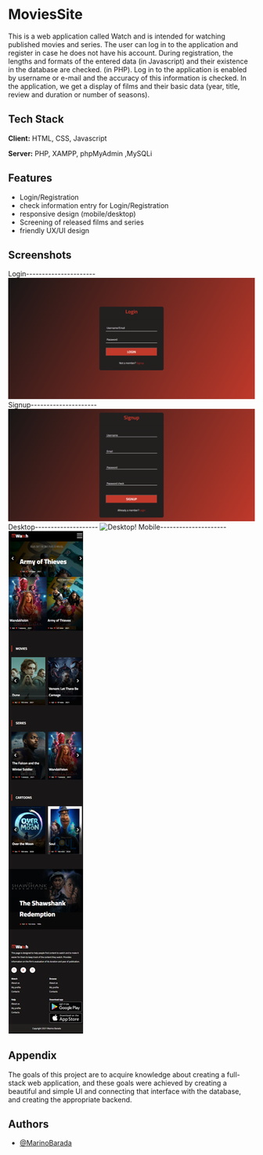 
# MoviesSite

This is a web application called Watch and is intended for watching published movies and series. The user can log in to the application and register in case he does not have his account. During registration, the lengths and formats of the entered data (in Javascript) and their existence in the database are checked. (in PHP). Log in to the application is enabled by username or e-mail and the accuracy of this information is checked. In the application, we get a display of films and their basic data (year, title, review and duration or number of seasons).




## Tech Stack

**Client:** HTML, CSS, Javascript

**Server:** PHP, XAMPP, phpMyAdmin ,MySQLi


## Features

- Login/Registration
- check information entry for Login/Registration
- responsive design (mobile/desktop)
- Screening of released films and series
- friendly UX/UI design


## Screenshots
Login----------------------
![Login!](images/Login.png)
Signup---------------------
![Signup!](images/Signup.png)
Desktop--------------------
![Desktop!](images/desktop.png)
Mobile---------------------
![Mobile!](images/mobile.png)


## Appendix

The goals of this project are to acquire knowledge about creating a full-stack web application, and these goals were achieved by creating a beautiful and simple UI and connecting that interface with the database, and creating the appropriate backend.


## Authors

- [@MarinoBarada](https://github.com/MarinoBarada)

